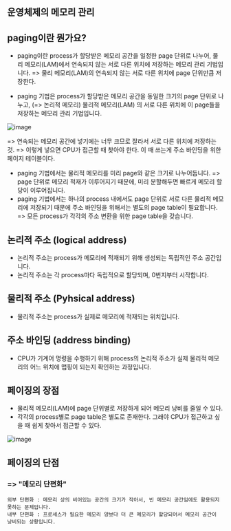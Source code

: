 ## 운영체제의 메모리 관리

## paging이란 뭔가요?
- paging이란 process가 할당받은 메모리 공간을 일정한 page 단위로 나누어,
물리 메모리(LAM)에서 연속되지 않는 서로 다른 위치에 저장하는 메모리 관리 기법입니다.
=> 물리 메모리(LAM)의 연속되지 않는 서로 다른 위치에 page 단위만큼 저장한다.

- paging 기법은 process가 할당받은 메모리 공간을 동일한 크기의 page 단위로 나누고, (=> 논리적 메모리)
    물리적 메모리(LAM) 의 서로 다른 위치에 이 page들을 저장하는 메모리 관리 기법입니다.
  
![image](https://github.com/acrnm148/CS_STUDY/assets/67724306/0cbed6c2-96b3-429a-a31c-9a80dfbfe5f9)

=> 연속되는 메모리 공간에 넣기에는 너무 크므로 잘라서 서로 다른 위치에 저장하는 것.
=> 이렇게 넣으면 CPU가 접근할 때 찾아야 한다. 이 때 쓰는게 주소 바인딩을 위한 페이지 테이블이다.

- paging 기법에서는 물리적 메모리를 미리 page와 같은 크기로 나누어둡니다.
  => page 단위로 메모리 적재가 이루어지기 때문에, 미리 분할해두면 빠르게 메모리 할당이 이루어집니다.
- paging 기법에서는 하나의 process 내에서도 page 단위로 서로 다른 물리적 메모리에 저장되기 때문에 주소 바인딩을 위해서는 별도의 page table이 필요합니다.
  => 모든 process가 각각의 주소 변환을 위한 page table을 갖습니다.


## 논리적 주소 (logical address)
- 논리적 주소는 process가 메모리에 적재되기 위해 생성되는 독립적인 주소 공간입니다.
- 논리적 주소는 각 process마다 독립적으로 할당되며, 0번지부터 시작합니다.

## 물리적 주소 (Pyhsical address)
- 물리적 주소는 process가 실제로 메모리에 적재되는 위치입니다.

## 주소 바인딩 (address binding)
- CPU가 기계어 명령을 수행하기 위해 process의 논리적 주소가 실제 물리적 메모리의 어느 위치에 맵핑이 되는지 확인하는 과정입니다.


## 페이징의 장점
- 물리적 메모리(LAM)에 page 단위별로 저장하게 되어 메모리 낭비를 줄일 수 있다.
- 각각의 process별로 page table은 별도로 존재한다. 그래야 CPU가 접근하고 싶을 때 쉽게 찾아서 접근할 수 있다.

![image](https://github.com/acrnm148/CS_STUDY/assets/67724306/17f05cf3-ca18-4dc4-9ac4-fec78295b93c)


## 페이징의 단점
### => "메모리 단편화"
```
외부 단편화 : 메모리 상의 비어있는 공간의 크기가 작아서, 빈 메모리 공간임에도 활용되지 못하는 문제입니다.
내부 단편화 : 프로세스가 필요한 메모리 양보다 더 큰 메모리가 할당되어서 메모리 공간이 낭비되는 상황입니다. 
```



